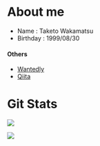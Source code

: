 # About me
- Name : Taketo Wakamatsu
- Birthday : 1999/08/30

#### Others
- [Wantedly](https://www.wantedly.com/id/taketo_wakamatsu)
- [Qiita](https://qiita.com/Waka0830 "Qiita My Page")
<!-- 
# Products
#### Team Products
- PR-Card  
PV：https://youtu.be/aTRJutAX4OU  
Overview：[[ブログ]ハックツハッカソンについてまとめた記事](https://take2405-first.hatenablog.com/entry/2021/04/04/220821 "My Learn By Hackathon") 

- Focus Box  
PV：https://youtu.be/aPUW6i975N8  
Overview：[[ブログ]U-22プログラミングコンテスト参加についてまとめた記事](https://take2405-first.hatenablog.com/entry/2021/10/13/023004 "My Learn By U-22 Programming Contest") 

#### My Products
- Bit Board　  
  動作確認を行う前にOverviewを一読いただけると幸いです  
  アカウントを作成する場合は、適当なものを入力してください  
**Overview**：https://docs.google.com/presentation/d/12tdWm8NSrKRQYrfaNIBJZPcHrB9pyjkK472vfQSZ2hg/edit?usp=sharing  
**[動作確認]**：[Bit Board](https://www.takerver.com/#/ "Bit Board") or  http://takerver.com/#/

 -->
# Git Stats

<!-- ![](http://github-profile-summary-cards.vercel.app/api/cards/profile-details?username=take-2405&theme=solarized) -->
<!-- ![](http://github-profile-summary-cards.vercel.app/api/cards/productive-time?username=take-2405&theme=solarized&utcOffset=8) -->
![](http://github-profile-summary-cards.vercel.app/api/cards/most-commit-language?username=take-2405&theme=solarized)

<a href="https://github.com/anuraghazra/github-readme-stats">
  <img align="left" src="https://github-readme-stats.vercel.app/api?username=take-2405&count_private=true&show_icons=true" />
</a>
<!-- <a href="https://github.com/anuraghazra/github-readme-stats">
  <img align="left" src="https://github-readme-stats.vercel.app/api/top-langs/?username=take-2405" />
</a> -->
